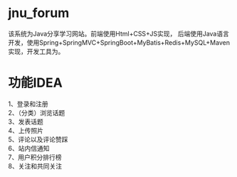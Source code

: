 # jnu_forum
<a>该系统为Java分享学习网站。前端使用Html+CSS+JS实现，
后端使用Java语言开发，使用Spring+SpringMVC+SpringBoot+MyBatis+Redis+MySQL+Maven实现，开发工具为。</a>

# 功能IDEA
1、登录和注册<br>
2、（分类）浏览话题<br>
3、发表话题<br>
4、上传照片<br>
5、评论以及评论赞踩<br>
6、站内信通知<br>
7、用户积分排行榜<br>
8、关注和共同关注<br>
